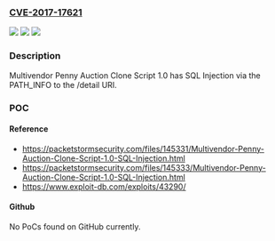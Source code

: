 ### [CVE-2017-17621](https://cve.mitre.org/cgi-bin/cvename.cgi?name=CVE-2017-17621)
![](https://img.shields.io/static/v1?label=Product&message=n%2Fa&color=blue)
![](https://img.shields.io/static/v1?label=Version&message=n%2Fa&color=blue)
![](https://img.shields.io/static/v1?label=Vulnerability&message=n%2Fa&color=brighgreen)

### Description

Multivendor Penny Auction Clone Script 1.0 has SQL Injection via the PATH_INFO to the /detail URI.

### POC

#### Reference
- https://packetstormsecurity.com/files/145331/Multivendor-Penny-Auction-Clone-Script-1.0-SQL-Injection.html
- https://packetstormsecurity.com/files/145333/Multivendor-Penny-Auction-Clone-Script-1.0-SQL-Injection.html
- https://www.exploit-db.com/exploits/43290/

#### Github
No PoCs found on GitHub currently.

